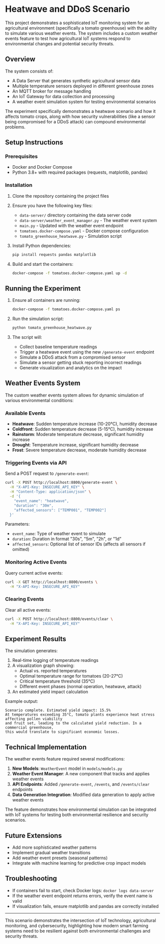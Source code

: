 # Heatwave and DDoS Scenario

This project demonstrates a sophisticated IoT monitoring system for an agricultural environment (specifically a tomato greenhouse) with the ability to simulate various weather events. The system includes a custom weather events feature to test how agricultural IoT systems respond to environmental changes and potential security threats.

## Overview

The system consists of:

- A Data Server that generates synthetic agricultural sensor data
- Multiple temperature sensors deployed in different greenhouse zones
- An MQTT broker for message handling
- An IoT Gateway for data collection and processing
- A weather event simulation system for testing environmental scenarios

The experiment specifically demonstrates a heatwave scenario and how it affects tomato crops, along with how security vulnerabilities (like a sensor being compromised for a DDoS attack) can compound environmental problems.

## Setup Instructions

### Prerequisites

- Docker and Docker Compose
- Python 3.8+ with required packages (requests, matplotlib, pandas)

### Installation

1. Clone the repository containing the project files

2. Ensure you have the following key files:
   - `data-server/` directory containing the data server code
   - `data-server/weather_event_manager.py` - The weather event system
   - `main.py` - Updated with the weather event endpoint
   - `tomatoes.docker-compose.yaml` - Docker compose configuration
   - `tomato_greenhouse_heatwave.py` - Simulation script

3. Install Python dependencies:
   ```bash
   pip install requests pandas matplotlib
   ```

4. Build and start the containers:
   ```bash
   docker-compose -f tomatoes.docker-compose.yaml up -d
   ```

## Running the Experiment

1. Ensure all containers are running:
   ```bash
   docker-compose -f tomatoes.docker-compose.yaml ps
   ```

2. Run the simulation script:
   ```bash
   python tomato_greenhouse_heatwave.py
   ```

3. The script will:
   - Collect baseline temperature readings
   - Trigger a heatwave event using the new `/generate-event` endpoint
   - Simulate a DDoS attack from a compromised sensor
   - Simulate a sensor getting stuck reporting incorrect readings
   - Generate visualization and analytics on the impact

## Weather Events System

The custom weather events system allows for dynamic simulation of various environmental conditions:

### Available Events

- **Heatwave**: Sudden temperature increase (10-20°C), humidity decrease
- **Coldfront**: Sudden temperature decrease (5-15°C), humidity increase
- **Rainstorm**: Moderate temperature decrease, significant humidity increase
- **Drought**: Temperature increase, significant humidity decrease
- **Frost**: Severe temperature decrease, moderate humidity decrease

### Triggering Events via API

Send a POST request to `/generate-event`:

```bash
curl -X POST http://localhost:8800/generate-event \
  -H "X-API-Key: INSECURE_API_KEY" \
  -H "Content-Type: application/json" \
  -d '{
    "event_name": "heatwave",
    "duration": "30m",
    "affected_sensors": ["TEMP001", "TEMP002"]
  }'
```

Parameters:
- `event_name`: Type of weather event to simulate
- `duration`: Duration in format "30s", "5m", "2h", or "1d"
- `affected_sensors`: Optional list of sensor IDs (affects all sensors if omitted)

### Monitoring Active Events

Query current active events:

```bash
curl -X GET http://localhost:8800/events \
  -H "X-API-Key: INSECURE_API_KEY"
```

### Clearing Events

Clear all active events:

```bash
curl -X POST http://localhost:8800/events/clear \
  -H "X-API-Key: INSECURE_API_KEY"
```

## Experiment Results

The simulation generates:

1. Real-time logging of temperature readings
2. A visualization graph showing:
   - Actual vs. reported temperatures
   - Optimal temperature range for tomatoes (20-27°C)
   - Critical temperature threshold (35°C)
   - Different event phases (normal operation, heatwave, attack)
3. An estimated yield impact calculation

Example output:
```
Scenario complete. Estimated yield impact: 15.5%
At temperatures exceeding 35°C, tomato plants experience heat stress affecting pollen viability
and fruit set, leading to the calculated yield reduction. In a commercial greenhouse,
this would translate to significant economic losses.
```

## Technical Implementation

The weather events feature required several modifications:

1. **New Models**: `WeatherEvent` model in `models/models.py`
2. **Weather Event Manager**: A new component that tracks and applies weather events
3. **API Endpoints**: Added `/generate-event`, `/events`, and `/events/clear` endpoints
4. **Data Generation Integration**: Modified data generation to apply active weather events

The feature demonstrates how environmental simulation can be integrated with IoT systems for testing both environmental resilience and security scenarios.

## Future Extensions

- Add more sophisticated weather patterns
- Implement gradual weather transitions
- Add weather event presets (seasonal patterns)
- Integrate with machine learning for predictive crop impact models

## Troubleshooting

- If containers fail to start, check Docker logs: `docker logs data-server`
- If the weather event endpoint returns errors, verify the event name is valid
- If visualization fails, ensure matplotlib and pandas are correctly installed

---

This scenario demonstrates the intersection of IoT technology, agricultural monitoring, and cybersecurity, highlighting how modern smart farming systems need to be resilient against both environmental challenges and security threats.